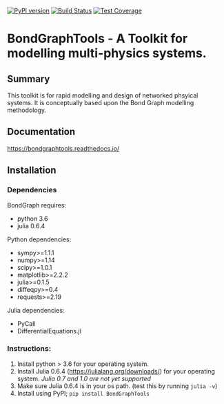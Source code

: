 [![PyPI version](https://badge.fury.io/py/BondGraphTools.svg)](https://badge.fury.io/py/BondGraphTools)
[![Build Status](https://travis-ci.com/BondGraphTools/BondGraphTools.svg?branch=master)](https://travis-ci.com/BondGraphTools/BondGraphTools)
[![Test Coverage](https://api.codeclimate.com/v1/badges/4735c13a87b24d3a1899/test_coverage)](https://codeclimate.com/github/BondGraphTools/BondGraphTools/test_coverage)
# BondGraphTools - A Toolkit for modelling multi-physics systems.
## Summary

This toolkit is for rapid modelling and design of networked phsyical systems.
It is conceptually based upon the Bond Graph modelling methodology.

## Documentation

https://bondgraphtools.readthedocs.io/

## Installation

### Dependencies

BondGraph requires:
- python 3.6
- julia 0.6.4

Python dependencies:
- sympy>=1.1.1
- numpy>=1.14
- scipy>=1.0.1
- matplotlib>=2.2.2
- julia>=0.1.5
- diffeqpy>=0.4
- requests>=2.19

Julia dependencies:
 - PyCall
 - DifferentialEquations.jl

### Instructions:
1. Install python > 3.6 for your operating system.
2. Install Julia 0.6.4 (https://julialang.org/downloads/) for your operating
 system. _Julia 0.7 and 1.0 are not yet supported_
3. Make sure Julia 0.6.4 is in your os path. (test this by running `julia -v`)
4. Install using PyPI; `pip install BondGraphTools`
